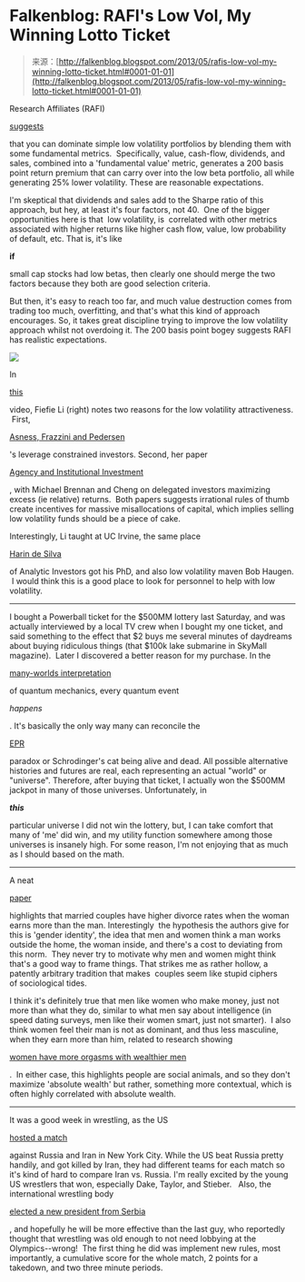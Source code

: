 <!--yml
category: 未分类
date: 2024-05-12 20:05:56
-->

# Falkenblog: RAFI's Low Vol, My Winning Lotto Ticket

> 来源：[http://falkenblog.blogspot.com/2013/05/rafis-low-vol-my-winning-lotto-ticket.html#0001-01-01](http://falkenblog.blogspot.com/2013/05/rafis-low-vol-my-winning-lotto-ticket.html#0001-01-01)

Research Affiliates (RAFI) 

[suggests](http://www.researchaffiliates.com/Our%20Ideas/Solutions/RAFI/RAFI%20Low%20Volatility%20Equity/Pages/Home.aspx#tabs-methodology)

that you can dominate simple low volatility portfolios by blending them with some fundamental metrics.  Specifically, value, cash-flow, dividends, and sales, combined into a 'fundamental value' metric, generates a 200 basis point return premium that can carry over into the low beta portfolio, all while generating 25% lower volatility. These are reasonable expectations.

I'm skeptical that dividends and sales add to the Sharpe ratio of this approach, but hey, at least it's four factors, not 40\.  One of the bigger opportunities here is that  low volatility, is  correlated with other metrics associated with higher returns like higher cash flow, value, low probability of default, etc. That is, it's like

**if**

small cap stocks had low betas, then clearly one should merge the two factors because they both are good selection criteria.

But then, it's easy to reach too far, and much value destruction comes from trading too much, overfitting, and that's what this kind of approach encourages. So, it takes great discipline trying to improve the low volatility approach whilst not overdoing it. The 200 basis point bogey suggests RAFI has realistic expectations.

[![](img/d4ef6a05d9b5e7345ae6cfcb52d749ef.png)](https://blogger.googleusercontent.com/img/b/R29vZ2xl/AVvXsEhdBPqQcgJKJ9rjuGRQSYnUGjN9bRhqiqUuHiBIHtl2glm_A7WUbMdK-dgUPvP4NXfOTPpZvONJe9d38AIt3BH7PDQSn7Ff4TOrdOsWAvKJfaTmD3YlZrW2XR4Ovt5R_-CBErydSQ/s1600/feifei-li.jpg)

In

[this](http://www.researchaffiliates.com/Our%20Ideas/Insights/Fundamentals/Pages/S_2013_Jan_Making-Sense-of-Low-Volatility-Investing.aspx)

video, Fiefie Li (right) notes two reasons for the low volatility attractiveness.  First,

[Asness, Frazzini and Pedersen](http://pages.stern.nyu.edu/~lpederse/papers/LeverageAversionRP.pdf)

's leverage constrained investors. Second, her paper

[Agency and Institutional Investment](http://papers.ssrn.com/sol3/papers.cfm?abstract_id=1977739)

, with Michael Brennan and Cheng on delegated investors maximizing excess (ie relative) returns.  Both papers suggests irrational rules of thumb create incentives for massive misallocations of capital, which implies selling low volatility funds should be a piece of cake.

Interestingly, Li taught at UC Irvine, the same place

[Harin de Silva](https://www.aninvestor.com/analytic-people/)

of Analytic Investors got his PhD, and also low volatility maven Bob Haugen.  I would think this is a good place to look for personnel to help with low volatility.

***********************************

I bought a Powerball ticket for the $500MM lottery last Saturday, and was actually interviewed by a local TV crew when I bought my one ticket, and said something to the effect that $2 buys me several minutes of daydreams about buying ridiculous things (that $100k lake submarine in SkyMall magazine).  Later I discovered a better reason for my purchase. In the

[many-worlds interpretation](http://en.wikipedia.org/wiki/Many-worlds_interpretation)

of quantum mechanics, every quantum event

*happens*

. It's basically the only way many can reconcile the

[EPR](http://en.wikipedia.org/wiki/EPR_paradox)

paradox or Schrodinger's cat being alive and dead. All possible alternative histories and futures are real, each representing an actual "world" or "universe". Therefore, after buying that ticket, I actually won the $500MM jackpot in many of those universes. Unfortunately, in

***this***

particular universe I did not win the lottery, but, I can take comfort that many of 'me' did win, and my utility function somewhere among those universes is insanely high. For some reason, I'm not enjoying that as much as I should based on the math.

**************************************

A neat

[paper](http://faculty.chicagobooth.edu/emir.kamenica/documents/identity.pdf)

highlights that married couples have higher divorce rates when the woman earns more than the man. Interestingly  the hypothesis the authors give for this is 'gender identity', the idea that men and women think a man works outside the home, the woman inside, and there's a cost to deviating from this norm.  They never try to motivate why men and women might think that's a good way to frame things. That strikes me as rather hollow, a patently arbitrary tradition that makes  couples seem like stupid ciphers of sociological tides.

I think it's definitely true that men like women who make money, just not more than what they do, similar to what men say about intelligence (in speed dating surveys, men like their women smart, just not smarter).  I also think women feel their man is not as dominant, and thus less masculine, when they earn more than him, related to research showing 

[women have more orgasms with wealthier men](http://jezebel.com/5134284/women-orgasm-more-with-rich-men-claim-researchers)

.  In either case, this highlights people are social animals, and so they don't maximize 'absolute wealth' but rather, something more contextual, which is often highly correlated with absolute wealth.

********************************************

It was a good week in wrestling, as the US

[hosted a match](http://keepingscore.blogs.time.com/2013/05/16/why-the-u-s-russia-and-iran-can-all-agree-to-wrestle/)

against Russia and Iran in New York City. While the US beat Russia pretty handily, and got killed by Iran, they had different teams for each match so it's kind of hard to compare Iran vs. Russia. I'm really excited by the young US wrestlers that won, especially Dake, Taylor, and Stieber.   Also, the international wrestling body

[elected a new president from Serbia](http://themat.com/section.php?section_id=3&page=showarticle&ArticleID=26478)

, and hopefully he will be more effective than the last guy, who reportedly thought that wrestling was old enough to not need lobbying at the Olympics--wrong!  The first thing he did was implement new rules, most importantly, a cumulative score for the whole match, 2 points for a takedown, and two three minute periods.